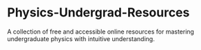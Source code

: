 # Physics-Undergrad-Resources
A collection of free and accessible online resources for mastering undergraduate physics with intuitive understanding.

